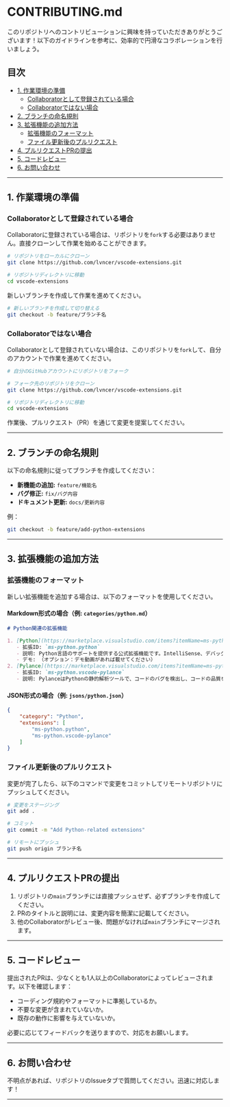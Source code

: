 <!--

Copyright © lvncer
All rights reserved.
Creative Commons Attribution 4.0 License (International): https://creativecommons.org/licenses/by/4.0/legalcode

-->

# CONTRIBUTING.md

このリポジトリへのコントリビューションに興味を持っていただきありがとうございます！以下のガイドラインを参考に、効率的で円滑なコラボレーションを行いましょう。

## 目次

- [1. 作業環境の準備](#1-作業環境の準備)
  - [Collaboratorとして登録されている場合](#collaboratorとして登録されている場合)
  - [Collaboratorではない場合](#collaboratorではない場合)
- [2. ブランチの命名規則](#2-ブランチの命名規則)
- [3. 拡張機能の追加方法](#3-拡張機能の追加方法)
  - [拡張機能のフォーマット](#拡張機能のフォーマット)
  - [ファイル更新後のプルリクエスト](#ファイル更新後のプルリクエスト)
- [4. プルリクエストPRの提出](#4-プルリクエストprの提出)
- [5. コードレビュー](#5-コードレビュー)
- [6. お問い合わせ](#6-お問い合わせ)

---

## 1. 作業環境の準備

### **Collaboratorとして登録されている場合**

Collaboratorに登録されている場合は、リポジトリを`fork`する必要はありません。直接クローンして作業を始めることができます。

```bash
# リポジトリをローカルにクローン
git clone https://github.com/lvncer/vscode-extensions.git

# リポジトリディレクトリに移動
cd vscode-extensions
```

新しいブランチを作成して作業を進めてください。

```bash
# 新しいブランチを作成して切り替える
git checkout -b feature/ブランチ名
```

### **Collaboratorではない場合**

Collaboratorとして登録されていない場合は、このリポジトリを`fork`して、自分のアカウントで作業を進めてください。

```bash
# 自分のGitHubアカウントにリポジトリをフォーク

# フォーク先のリポジトリをクローン
git clone https://github.com/lvncer/vscode-extensions.git

# リポジトリディレクトリに移動
cd vscode-extensions
```

作業後、プルリクエスト（PR）を通じて変更を提案してください。

---

## 2. ブランチの命名規則

以下の命名規則に従ってブランチを作成してください：

- **新機能の追加:** `feature/機能名`
- **バグ修正:** `fix/バグ内容`
- **ドキュメント更新:** `docs/更新内容`

例：

```bash
git checkout -b feature/add-python-extensions
```

---

## 3. 拡張機能の追加方法

### **拡張機能のフォーマット**

新しい拡張機能を追加する場合は、以下のフォーマットを使用してください。

#### Markdown形式の場合（例: `categories/python.md`）

```markdown
# Python関連の拡張機能

1. [Python](https://marketplace.visualstudio.com/items?itemName=ms-python.python)
   - 拡張ID: `ms-python.python`
   - 説明: Python言語のサポートを提供する公式拡張機能です。IntelliSense、デバッグ、コード整形、テスト実行など、Python開発に必要な基本機能を提供します。
   - デモ: （オプション：デモ動画があれば載せてください）
2. [Pylance](https://marketplace.visualstudio.com/items?itemName=ms-python.vscode-pylance)
   - 拡張ID: `ms-python.vscode-pylance`
   - 説明: PylanceはPythonの静的解析ツールで、コードのバグを検出し、コードの品質を向上させるための拡張機能です。
```

#### JSON形式の場合（例: `jsons/python.json`）

```json
{
    "category": "Python",
    "extensions": [
        "ms-python.python",
        "ms-python.vscode-pylance"
    ]
}
```

### **ファイル更新後のプルリクエスト**

変更が完了したら、以下のコマンドで変更をコミットしてリモートリポジトリにプッシュしてください。

```bash
# 変更をステージング
git add .

# コミット
git commit -m "Add Python-related extensions"

# リモートにプッシュ
git push origin ブランチ名
```

---

## 4. プルリクエストPRの提出

1. リポジトリの`main`ブランチには直接プッシュせず、必ずブランチを作成してください。
2. PRのタイトルと説明には、変更内容を簡潔に記載してください。
3. 他のCollaboratorがレビュー後、問題がなければ`main`ブランチにマージされます。

---

## 5. コードレビュー

提出されたPRは、少なくとも1人以上のCollaboratorによってレビューされます。以下を確認します：

- コーディング規約やフォーマットに準拠しているか。
- 不要な変更が含まれていないか。
- 既存の動作に影響を与えていないか。

必要に応じてフィードバックを送りますので、対応をお願いします。

---

## 6. お問い合わせ

不明点があれば、リポジトリのIssueタブで質問してください。迅速に対応します！

---
